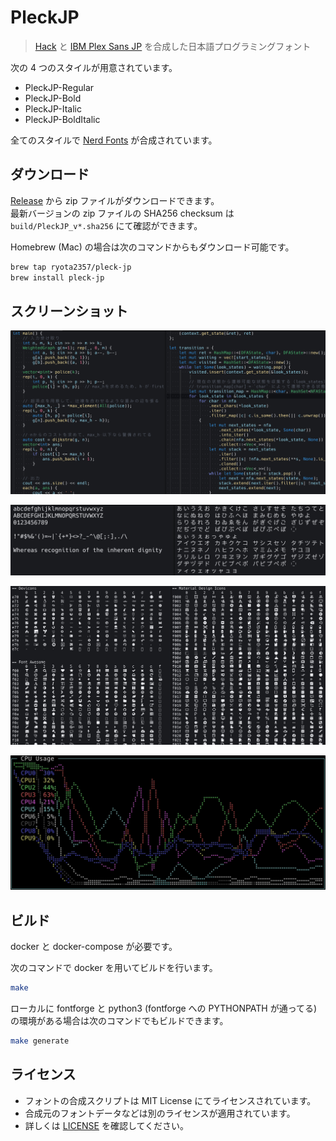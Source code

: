 # PleckJP

> [Hack](https://sourcefoundry.org/hack/) と [IBM Plex Sans JP](https://www.ibm.com/plex/) を合成した日本語プログラミングフォント

次の 4 つのスタイルが用意されています。

- PleckJP-Regular
- PleckJP-Bold
- PleckJP-Italic
- PleckJP-BoldItalic

全てのスタイルで [Nerd Fonts](https://www.nerdfonts.com/) が合成されています。

## ダウンロード

[Release](https://github.com/ryota2357/PleckJP/releases) から zip ファイルがダウンロードできます。  
最新バージョンの zip ファイルの SHA256 checksum は `build/PleckJP_v*.sha256` にて確認ができます。

Homebrew (Mac) の場合は次のコマンドからもダウンロード可能です。

```sh
brew tap ryota2357/pleck-jp
brew install pleck-jp
```

## スクリーンショット

![code-cpp-rust](./images/code-cpp-rust.png)

![chars](./images/chars.png)

![nerdfonts](./images/nerdfonts.png)

![gotop](./images/gotop.png)

## ビルド

docker と docker-compose が必要です。

次のコマンドで docker を用いてビルドを行います。

```sh
make
```

ローカルに fontforge と python3 (fontforge への PYTHONPATH が通ってる) の環境がある場合は次のコマンドでもビルドできます。

```sh
make generate
```

## ライセンス

- フォントの合成スクリプトは MIT License にてライセンスされています。
- 合成元のフォントデータなどは別のライセンスが適用されています。
- 詳しくは [LICENSE](./LICENSE) を確認してください。
